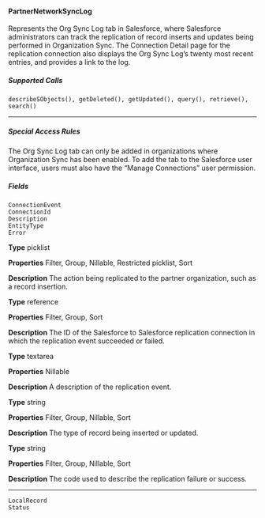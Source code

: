 #### PartnerNetworkSyncLog

Represents the Org Sync Log tab in Salesforce, where Salesforce administrators can track the replication of record inserts and updates
being performed in Organization Sync. The Connection Detail page for the replication connection also displays the Org Sync Log’s twenty
most recent entries, and provides a link to the log.

##### Supported Calls
```
describeSObjects(), getDeleted(), getUpdated(), query(), retrieve(), search()

```

-----

##### Special Access Rules

The Org Sync Log tab can only be added in organizations where Organization Sync has been enabled. To add the tab to the Salesforce
user interface, users must also have the “Manage Connections” user permission.

##### Fields

```
ConnectionEvent
ConnectionId
Description
EntityType
Error

```

**Type**
picklist

**Properties**
Filter, Group, Nillable, Restricted picklist, Sort

**Description**
The action being replicated to the partner organization, such as a record insertion.

**Type**
reference

**Properties**
Filter, Group, Sort

**Description**
The ID of the Salesforce to Salesforce replication connection in which the
replication event succeeded or failed.

**Type**
textarea

**Properties**
Nillable

**Description**
A description of the replication event.

**Type**
string

**Properties**
Filter, Group, Nillable, Sort

**Description**
The type of record being inserted or updated.

**Type**
string

**Properties**
Filter, Group, Nillable, Sort

**Description**
The code used to describe the replication failure or success.


-----

```
LocalRecord
Status
